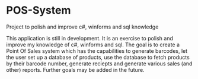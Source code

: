 # POS-System
Project to polish and improve c#, winforms and sql knowledge

This application is still in development. It is an exercise to polish and improve my knowledge of c#, winforms and sql. 
The goal is to create a Point Of Sales system which has the capabilities to generate barcodes, let the user set up a database of products,
use the database to fetch products by their barcode number, generate reciepts and generate various sales (and other) reports. Further goals
may be added in the future.
